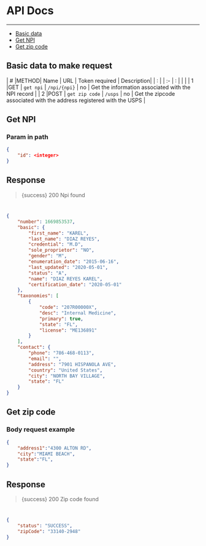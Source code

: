 # API Docs
---
- [Basic data](#basic-data)
- [Get NPI](#get-npi)
- [Get zip code](#get-zip-code)

<a name="basic-data"></a>
## Basic data to make request


| # |METHOD| Name           | URL          | Token required | Description|
| : |      |   :-           |  :           |                | |
| 1 |GET   | `get npi`      | `/npi/{npi}` | no             | Get the information associated with the NPI record |
| 2 |POST  | `get zip code` | `/usps`      | no             | Get the zipcode associated with the address registered with the USPS |

<a name="get-npi"></a>
## Get NPI

### Param in path

```json
{
    "id": <integer>
}
```

## Response

> {success} 200 Npi found

#


```json
{
    "number": 1669853537,
    "basic": {
        "first_name": "KAREL",
        "last_name": "DIAZ REYES",
        "credential": "M.D",
        "sole_proprietor": "NO",
        "gender": "M",
        "enumeration_date": "2015-06-16",
        "last_updated": "2020-05-01",
        "status": "A",
        "name": "DIAZ REYES KAREL",
        "certification_date": "2020-05-01"
    },
    "taxonomies": [
        {
            "code": "207R00000X",
            "desc": "Internal Medicine",
            "primary": true,
            "state": "FL",
            "license": "ME136891"
        }
    ],
    "contact": {
        "phone": "786-468-0113",
        "email": "",
        "address": "7901 HISPANOLA AVE",
        "country": "United States",
        "city": "NORTH BAY VILLAGE",
        "state": "FL"
    }
}
```

<a name="get-zip-code"></a>
## Get zip code

### Body request example

```json
{
    "address1":"4300 ALTON RD",
    "city":"MIAMI BEACH",
    "state":"FL",
}
```

## Response

> {success} 200 Zip code found


#


```json
{
    "status": "SUCCESS",
    "zipCode": "33140-2948"
}
```
